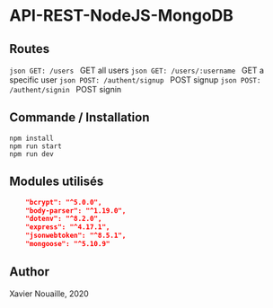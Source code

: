 # API-REST-NodeJS-MongoDB

## Routes

```json GET: /users ``` GET all users
```json GET: /users/:username ``` GET a specific user
```json POST: /authent/signup ``` POST signup
```json POST: /authent/signin ``` POST signin 

## Commande / Installation

```node
npm install
npm run start
npm run dev
```

## Modules utilisés
```json
    "bcrypt": "^5.0.0",
    "body-parser": "^1.19.0",
    "dotenv": "^8.2.0",
    "express": "^4.17.1",
    "jsonwebtoken": "^8.5.1",
    "mongoose": "^5.10.9"
```

## Author
Xavier Nouaille, 2020

